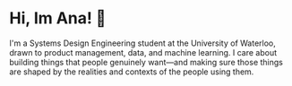 # Hi, Im Ana! 👋

I'm a Systems Design Engineering student at the University of Waterloo, drawn to product management, data, and machine learning. I care about building things that people genuinely want—and making sure those things are shaped by the realities and contexts of the people using them.

